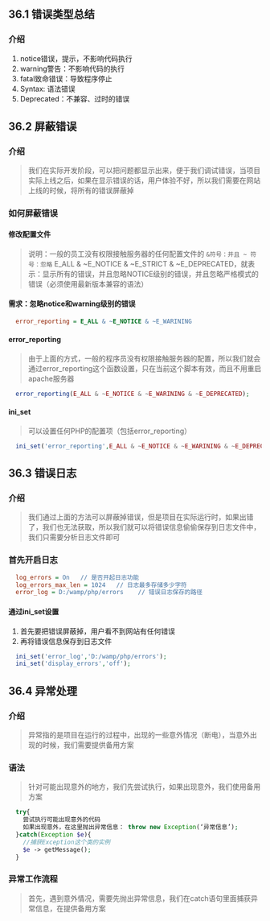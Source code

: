 ## 36.1 错误类型总结
### 介绍
1. notice错误，提示，不影响代码执行
2. warning警告：不影响代码的执行
3. fatal致命错误：导致程序停止
4. Syntax: 语法错误
5. Deprecated：不兼容、过时的错误
## 36.2 屏蔽错误
### 介绍
> 我们在实际开发阶段，可以把问题都显示出来，便于我们调试错误，当项目实际上线之后，如果在显示错误的话，用户体验不好，所以我们需要在网站上线的时候，将所有的错误屏蔽掉
### 如何屏蔽错误
#### 修改配置文件
> 说明：一般的员工没有权限接触服务器的任何配置文件的
```&符号：并且 ~ 符号：忽略```
> E_ALL & ~E_NOTICE & ~E_STRICT & ~E_DEPRECATED，就表示：显示所有的错误，并且忽略NOTICE级别的错误，并且忽略严格模式的错误（必须使用最新版本兼容的语法）
#### 需求：忽略notice和warning级别的错误
```ini
  error_reporting = E_ALL & ~E_NOTICE & ~E_WARINING
```
#### error_reporting
> 由于上面的方式，一般的程序员没有权限接触服务器的配置，所以我们就会通过error_reporting这个函数设置，只在当前这个脚本有效，而且不用重启apache服务器
```php
  error_reporting(E_ALL & ~E_NOTICE & ~E_WARINING & ~E_DEPRECATED);
```
#### ini_set
> 可以设置任何PHP的配置项（包括error_reporting）
```php
  ini_set('error_reporting',E_ALL & ~E_NOTICE & ~E_WARINING & ~E_DEPRECATED);
```
## 36.3 错误日志
### 介绍
> 我们通过上面的方法可以屏蔽掉错误，但是项目在实际运行时，如果出错了，我们也无法获取，所以我们就可以将错误信息偷偷保存到日志文件中，我们只需要分析日志文件即可
### 首先开启日志
```ini
  log_errors = On   // 是否开起日志功能
  log_errors_max_len = 1024   // 日志最多存储多少字符
  error_log = D:/wamp/php/errors    // 错误日志保存的路径
```
#### 通过ini_set设置
1. 首先要把错误屏蔽掉，用户看不到网站有任何错误
2. 再将错误信息保存到日志文件
```php
  ini_set('error_log','D:/wamp/php/errors');
  ini_set('display_errors','off');
```
## 36.4 异常处理
### 介绍
> 异常指的是项目在运行的过程中，出现的一些意外情况（断电），当意外出现的时候，我们需要提供备用方案
### 语法
> 针对可能出现意外的地方，我们先尝试执行，如果出现意外，我们使用备用方案
```php
  try{
    尝试执行可能出现意外的代码
    如果出现意外，在这里抛出异常信息： throw new Exception(‘异常信息’);
  }catch(Exception $e){
    //捕获Exception这个类的实例
    $e -> getMessage();
  }
```
### 异常工作流程
> 首先，遇到意外情况，需要先抛出异常信息，我们在catch语句里面捕获异常信息，在提供备用方案

